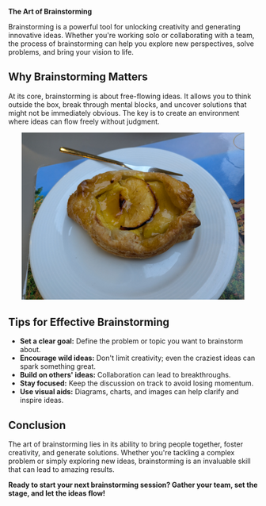<!-- # brainsesh -->

**The Art of Brainstorming**

Brainstorming is a powerful tool for unlocking creativity and generating innovative ideas. Whether you're working solo or collaborating with a team, the process of brainstorming can help you explore new perspectives, solve problems, and bring your vision to life.

## Why Brainstorming Matters
At its core, brainstorming is about free-flowing ideas. It allows you to think outside the box, break through mental blocks, and uncover solutions that might not be immediately obvious. The key is to create an environment where ideas can flow freely without judgment.

<div style="text-align: center;">
  <img src="./random.jpg" alt="random photo" width="450"/>
</div>

## Tips for Effective Brainstorming
* **Set a clear goal:** Define the problem or topic you want to brainstorm about.
* **Encourage wild ideas:** Don't limit creativity; even the craziest ideas can spark something great.
* **Build on others' ideas:** Collaboration can lead to breakthroughs.
* **Stay focused:** Keep the discussion on track to avoid losing momentum.
* **Use visual aids:** Diagrams, charts, and images can help clarify and inspire ideas.

## Conclusion
The art of brainstorming lies in its ability to bring people together, foster creativity, and generate solutions. Whether you're tackling a complex problem or simply exploring new ideas, brainstorming is an invaluable skill that can lead to amazing results.

**Ready to start your next brainstorming session? Gather your team, set the stage, and let the ideas flow!**
